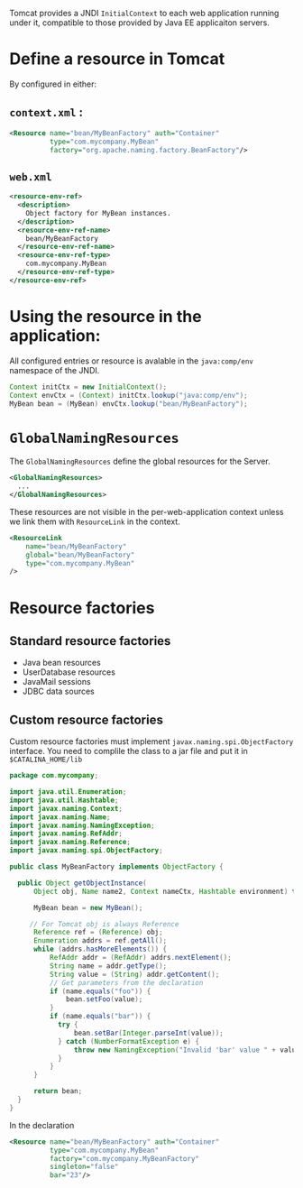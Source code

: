 Tomcat provides a JNDI `InitialContext` to each web application running under it, compatible to those provided by Java EE applicaiton servers.

# Define a resource in Tomcat 
By configured in either:
## `context.xml` :
```xml
<Resource name="bean/MyBeanFactory" auth="Container"
          type="com.mycompany.MyBean"
          factory="org.apache.naming.factory.BeanFactory"/>
```

## `web.xml`
```xml
<resource-env-ref>
  <description>
    Object factory for MyBean instances.
  </description>
  <resource-env-ref-name>
    bean/MyBeanFactory
  </resource-env-ref-name>
  <resource-env-ref-type>
    com.mycompany.MyBean
  </resource-env-ref-type>
</resource-env-ref>
```

# Using the resource in the application:
All configured entries or resource is avalable in the `java:comp/env`  namespace of the JNDI. 

```java
Context initCtx = new InitialContext();
Context envCtx = (Context) initCtx.lookup("java:comp/env");
MyBean bean = (MyBean) envCtx.lookup("bean/MyBeanFactory");
```

# `GlobalNamingResources`
The `GlobalNamingResources` define the global resources for the Server.
```xml
<GlobalNamingResources>
  ...
</GlobalNamingResources>
```

These resources are not visible in the per-web-application context unless we link them with `ResourceLink` in the context.
```xml
<ResourceLink
    name="bean/MyBeanFactory"
    global="bean/MyBeanFactory"
    type="com.mycompany.MyBean"
/>
```

# Resource factories

## Standard resource factories
* Java bean resources
* UserDatabase resources
* JavaMail sessions
* JDBC data sources

## Custom resource factories
Custom resource factories must implement `javax.naming.spi.ObjectFactory` interface. You need to complile the class to a jar file and put it in `$CATALINA_HOME/lib`

``` java
package com.mycompany;

import java.util.Enumeration;
import java.util.Hashtable;
import javax.naming.Context;
import javax.naming.Name;
import javax.naming.NamingException;
import javax.naming.RefAddr;
import javax.naming.Reference;
import javax.naming.spi.ObjectFactory;

public class MyBeanFactory implements ObjectFactory {

  public Object getObjectInstance(
      Object obj, Name name2, Context nameCtx, Hashtable environment) throws NamingException {

      MyBean bean = new MyBean();

     // For Tomcat obj is always Reference
      Reference ref = (Reference) obj; 
      Enumeration addrs = ref.getAll();
      while (addrs.hasMoreElements()) {
          RefAddr addr = (RefAddr) addrs.nextElement();
          String name = addr.getType();
          String value = (String) addr.getContent();
          // Get parameters from the declaration
          if (name.equals("foo")) {
              bean.setFoo(value);
          }
          if (name.equals("bar")) {
            try {
                bean.setBar(Integer.parseInt(value));
            } catch (NumberFormatException e) {
                throw new NamingException("Invalid 'bar' value " + value);
            }
          }
      }

      return bean;
  }
}
```

In the declaration
```xml
<Resource name="bean/MyBeanFactory" auth="Container"
          type="com.mycompany.MyBean"
          factory="com.mycompany.MyBeanFactory"
          singleton="false"
          bar="23"/>
```

